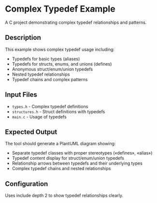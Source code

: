 # Complex Typedef Example

A C project demonstrating complex typedef relationships and patterns.

## Description

This example shows complex typedef usage including:
- Typedefs for basic types (aliases)
- Typedefs for structs, enums, and unions (defines)
- Anonymous struct/enum/union typedefs
- Nested typedef relationships
- Typedef chains and complex patterns

## Input Files

- `types.h` - Complex typedef definitions
- `structures.h` - Struct definitions with typedefs
- `main.c` - Usage of typedefs

## Expected Output

The tool should generate a PlantUML diagram showing:
- Separate typedef classes with proper stereotypes («defines», «alias»)
- Typedef content display for struct/enum/union typedefs
- Relationship arrows between typedefs and their underlying types
- Complex typedef chains and nested relationships

## Configuration

Uses include depth 2 to show typedef relationships clearly.